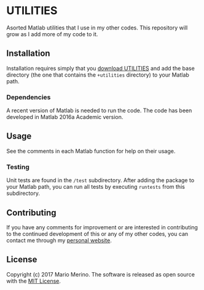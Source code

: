UTILITIES
=========

Asorted Matlab utilities that I use in my other codes. This repository will
grow as I add more of my code to it.

## Installation

Installation requires simply that you 
[download UTILITIES](https://github.com/mariomerinomartinez/utilities/archive/master.zip) 
and add the base directory 
(the one that contains the `+utilities` directory) to your Matlab path.

### Dependencies

A recent version of Matlab is needed to run the code. 
The code has been developed in Matlab 2016a Academic version. 

## Usage

See the comments in each Matlab function for help on their usage.

### Testing

Unit tests are found in the `/test` subdirectory. After adding the package to
your Matlab path, you can run all tests by executing `runtests` from this 
subdirectory.

## Contributing

If you have any comments for improvement or 
are interested in contributing to the continued 
development of this or any of my other codes, you can contact me 
through my [personal website](http://mariomerino.uc3m.es/).
  
## License

Copyright (c) 2017 Mario Merino. The software is released as open 
source with the [MIT License](LICENSE.md).

 